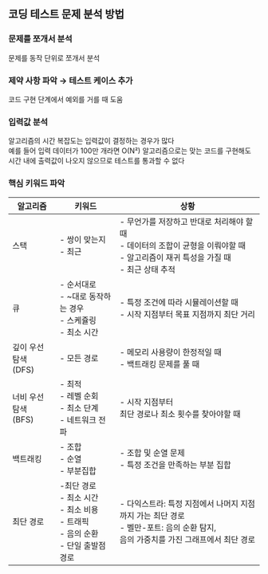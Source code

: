 ## 코딩 테스트 문제 분석 방법

### 문제를 쪼개서 분석

문제를 동작 단위로 쪼개서 분석

### 제약 사항 파악 → 테스트 케이스 추가

코드 구현 단계에서 예외를 거를 때 도움

### 입력값 분석

알고리즘의 시간 복잡도는 입력값이 결정하는 경우가 많다  
예를 들어 입력 데이터가 100만 개라면 O(N²) 알고리즘으로는 맞는 코드를 구현해도  
시간 내에 출력값이 나오지 않으므로 테스트를 통과할 수 없다

### 핵심 키워드 파악

| 알고리즘                | 키워드                                                                                    | 상황                                                                                                                                      |
| ----------------------- | ----------------------------------------------------------------------------------------- | ----------------------------------------------------------------------------------------------------------------------------------------- |
| 스택                    | - 쌍이 맞는지<br>- 최근                                                                   | - 무언가를 저장하고 반대로 처리해야 할 때<br>- 데이터의 조합이 균형을 이뤄야할 때<br>- 알고리즘이 재귀 특성을 가질 때<br>- 최근 상태 추적 |
| 큐                      | - 순서대로<br>- ~대로 동작하는 경우<br>- 스케쥴링<br>- 최소 시간                          | - 특정 조건에 따라 시뮬레이션할 때<br>- 시작 지점부터 목표 지점까지 최단 거리                                                             |
| 깊이 우선 탐색<br>(DFS) | - 모든 경로                                                                               | - 메모리 사용량이 한정적일 때<br>- 백트래킹 문제를 풀 때                                                                                  |
| 너비 우선 탐색<br>(BFS) | - 최적<br>- 레벨 순회<br>- 최소 단계<br>- 네트워크 전파                                   | - 시작 지점부터<br>최단 경로나 최소 횟수를 찾아야할 때                                                                                    |
| 백트래킹                | - 조합<br>- 순열<br>- 부분집합                                                            | - 조합 및 순열 문제<br>- 특정 조건을 만족하는 부분 집합                                                                                   |
| 최단 경로               | -최단 경로<br>- 최소 시간<br>- 최소 비용<br>- 트래픽<br>- 음의 순환<br>- 단일 출발점 경로 | - 다익스트라: 특정 지점에서 나머지 지점까지 가는 최단 경로<br>- 벨만-포트: 음의 순환 탐지,<br>음의 가중치를 가진 그래프에서 최단 경로     |
